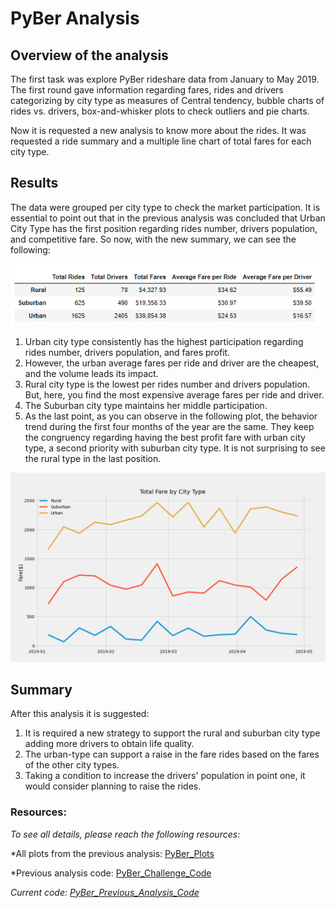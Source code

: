 # PyBer Analysis

## **Overview of the analysis**

The first task was explore  PyBer rideshare data from January to May 2019. The first round gave information regarding fares, rides and drivers categorizing by city type as measures of Central tendency, bubble charts of rides vs. drivers, box-and-whisker plots to check outliers and pie charts.

Now it is requested a new analysis to know more about the rides. It was requested a ride summary and a multiple line chart of total fares for each city type.


## **Results**
The data were grouped per city type to check the market participation. It is essential to point out that in the previous analysis was concluded that Urban City Type has the first position regarding rides number, drivers population, and competitive fare.
So now, with the new summary, we can see the following:

![PyBer_Fare_Summary](https://github.com/JackieCortes/PyBer_Analysis/blob/main/analysis/PyBer_fare_summary.PNG)

1. Urban city type consistently has the highest participation regarding rides number, drivers population, and fares profit.
2. However, the urban average fares per ride and driver are the cheapest, and the volume leads its impact.
3. Rural city type is the lowest per rides number and drivers population. But, here, you find the most expensive average fares per ride and driver.
4. The Suburban city type maintains her middle participation.
5. As the last point, as you can observe in the following plot, the behavior trend during the first four months of the year are the same. They keep the congruency regarding having the best profit fare with urban city type, a second priority with suburban city type. It is not surprising to see the rural type in the last position.

![Multiline_plot](https://github.com/JackieCortes/PyBer_Analysis/blob/main/analysis/A.png)

## **Summary**

After this analysis it is suggested:

1. It is required a new strategy to support the rural and suburban city type adding more drivers to obtain life quality.
2. The urban-type can support a raise in the fare rides based on the fares of the other city types.
3. Taking a condition to increase the drivers' population in point one, it would consider planning to raise the rides.

### Resources:
*To see all details, please reach the following resources:*

*All plots from the previous analysis: [PyBer_Plots](https://github.com/JackieCortes/PyBer_Analysis/tree/main/analysis)

*Previous analysis code: [PyBer_Challenge_Code](https://github.com/JackieCortes/PyBer_Analysis/blob/main/PyBer_Challenge.ipynb)

*Current code: [PyBer_Previous_Analysis_Code](https://github.com/JackieCortes/PyBer_Analysis/blob/main/PyBer.ipynb)*

